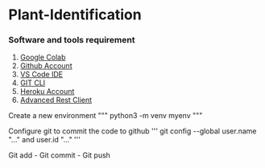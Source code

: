 # Plant-Identification
### Software and tools requirement

1. [Google Colab](https://colab.research.google.com)
2. [Github Account](https://github.com)
3. [VS Code IDE](https://code.visualstudio.com)
4. [GIT CLI](https://git-scm.com/book/en/v2/Getting-Started-The-Command-Line)
5. [Heroku Account](https://www.heroku.com)
6. [Advanced Rest Client](https://chrome.google.com/webstore/detail/advanced-rest-client/hgmloofddffdnphfgcellkdfbfbjeloo)

Create a new environment
"""
python3 -m venv myenv
"""

Configure git to commit the code to github
'''
git config --global user.name "..." and user.id "..."
'''

Git add - Git commit - Git push